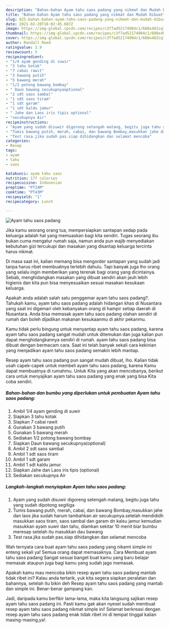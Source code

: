 ```yaml
---
description: "Bahan-bahan Ayam tahu saos padang yang nikmat dan Mudah Dibuat"
title: "Bahan-bahan Ayam tahu saos padang yang nikmat dan Mudah Dibuat"
slug: 825-bahan-bahan-ayam-tahu-saos-padang-yang-nikmat-dan-mudah-dibuat
date: 2021-02-20T16:02:45.687Z
image: https://img-global.cpcdn.com/recipes/c3f7ad52174904c1/680x482cq70/ayam-tahu-saos-padang-foto-resep-utama.jpg
thumbnail: https://img-global.cpcdn.com/recipes/c3f7ad52174904c1/680x482cq70/ayam-tahu-saos-padang-foto-resep-utama.jpg
cover: https://img-global.cpcdn.com/recipes/c3f7ad52174904c1/680x482cq70/ayam-tahu-saos-padang-foto-resep-utama.jpg
author: Randall Reed
ratingvalue: 3.9
reviewcount: 5
recipeingredient:
- "1/4 ayam gending di suwir"
- "3 tahu kotak"
- "7 cabai rawit"
- "3 bawang putih"
- "5 bawang merah"
- "1/2 potong bawang bombay"
- " Daun bawang secukupnyaoptional"
- "2 sdt saos sambal"
- "1 sdt saos tiram"
- "1 sdt garam"
- "1 sdt kaldu jamur"
- " Jahe dan Laos iris tipis optional"
- "secukupnya Air"
recipeinstructions:
- "Ayam yang sudah disuwir digoreng setengah matang, begitu juga tahu yang sudah dipotong segitiga"
- "Tumis bawang putih, merah, cabai, dan bawang Bombay,masukkan jahe dan laos jika sudah harum tambahkan air secukupnya.setelah mendididh masukkan saos tiram, saos sambal dan garam dn kalsu jamur kemudian masukkan ayam suwir dan tahu, diamkan sekitar 10 menit biar bumbu meresap setelah itu masukkan dau bawang"
- "Test rasa.jika sudah pas.siap dihidangkan dan selamat mencoba"
categories:
- Resep
tags:
- ayam
- tahu
- saos

katakunci: ayam tahu saos 
nutrition: 177 calories
recipecuisine: Indonesian
preptime: "PT14M"
cooktime: "PT43M"
recipeyield: "1"
recipecategory: Lunch

---
```



![Ayam tahu saos padang](https://img-global.cpcdn.com/recipes/c3f7ad52174904c1/680x482cq70/ayam-tahu-saos-padang-foto-resep-utama.jpg)

Jika kamu seorang orang tua, mempersiapkan santapan sedap pada keluarga adalah hal yang memuaskan bagi kita sendiri. Tugas seorang ibu bukan cuma mengatur rumah saja, namun anda pun wajib menyediakan kebutuhan gizi tercukupi dan masakan yang disantap keluarga tercinta harus nikmat.

Di masa  saat ini, kalian memang bisa mengorder santapan yang sudah jadi tanpa harus ribet membuatnya terlebih dahulu. Tapi banyak juga lho orang yang selalu ingin memberikan yang terenak bagi orang yang dicintainya. Sebab, menghidangkan masakan yang dibuat sendiri akan jauh lebih higienis dan kita pun bisa menyesuaikan sesuai masakan kesukaan keluarga. 



Apakah anda adalah salah satu penggemar ayam tahu saos padang?. Tahukah kamu, ayam tahu saos padang adalah hidangan khas di Nusantara yang saat ini digemari oleh kebanyakan orang di hampir setiap daerah di Nusantara. Anda bisa memasak ayam tahu saos padang olahan sendiri di rumah dan boleh dijadikan makanan kesukaanmu di akhir pekanmu.

Kamu tidak perlu bingung untuk menyantap ayam tahu saos padang, karena ayam tahu saos padang sangat mudah untuk ditemukan dan juga kalian pun dapat menghidangkannya sendiri di rumah. ayam tahu saos padang bisa dibuat dengan bermacam cara. Saat ini telah banyak sekali cara kekinian yang menjadikan ayam tahu saos padang semakin lebih mantap.

Resep ayam tahu saos padang pun sangat mudah dibuat, lho. Kalian tidak usah capek-capek untuk membeli ayam tahu saos padang, karena Kamu dapat membuatnya di rumahmu. Untuk Kita yang akan mencobanya, berikut cara untuk menyajikan ayam tahu saos padang yang enak yang bisa Kita coba sendiri.

<!--inarticleads1-->

##### Bahan-bahan dan bumbu yang diperlukan untuk pembuatan Ayam tahu saos padang:

1. Ambil 1/4 ayam gending di suwir
1. Siapkan 3 tahu kotak
1. Siapkan 7 cabai rawit
1. Gunakan 3 bawang putih
1. Gunakan 5 bawang merah
1. Sediakan 1/2 potong bawang bombay
1. Siapkan  Daun bawang secukupnya(optional)
1. Ambil 2 sdt saos sambal
1. Ambil 1 sdt saos tiram
1. Ambil 1 sdt garam
1. Ambil 1 sdt kaldu jamur
1. Siapkan  Jahe dan Laos iris tipis (optional)
1. Sediakan secukupnya Air




<!--inarticleads2-->

##### Langkah-langkah menyiapkan Ayam tahu saos padang:

1. Ayam yang sudah disuwir digoreng setengah matang, begitu juga tahu yang sudah dipotong segitiga
1. Tumis bawang putih, merah, cabai, dan bawang Bombay,masukkan jahe dan laos jika sudah harum tambahkan air secukupnya.setelah mendididh masukkan saos tiram, saos sambal dan garam dn kalsu jamur kemudian masukkan ayam suwir dan tahu, diamkan sekitar 10 menit biar bumbu meresap setelah itu masukkan dau bawang
1. Test rasa.jika sudah pas.siap dihidangkan dan selamat mencoba




Wah ternyata cara buat ayam tahu saos padang yang nikamt simple ini enteng sekali ya! Semua orang dapat memasaknya. Cara Membuat ayam tahu saos padang Sangat sesuai banget buat kamu yang baru belajar memasak ataupun juga bagi kamu yang sudah jago memasak.

Apakah kamu mau mencoba bikin resep ayam tahu saos padang mantab tidak ribet ini? Kalau anda tertarik, yuk kita segera siapkan peralatan dan bahannya, setelah itu bikin deh Resep ayam tahu saos padang yang mantab dan simple ini. Benar-benar gampang kan. 

Jadi, daripada kamu berfikir lama-lama, maka kita langsung sajikan resep ayam tahu saos padang ini. Pasti kamu gak akan nyesel sudah membuat resep ayam tahu saos padang nikmat simple ini! Selamat berkreasi dengan resep ayam tahu saos padang enak tidak ribet ini di tempat tinggal kalian masing-masing,ya!.

